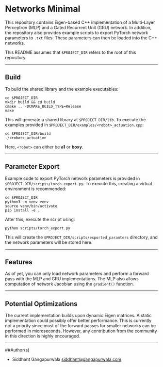 # Networks Minimal

This repository contains Eigen-based C++ implementation of a Multi-Layer Perceptron (MLP) and a Gated
Recurrent Unit (GRU) network. In addition, the repository also provides example scripts to export PyTorch
network parameters to ```.txt``` files. These parameters can then be loaded into the C++ networks.

This README assumes that ```$PROJECT_DIR``` refers to the root of this repository.

---
## Build
To build the shared library and the example executables:

```
cd $PROJECT_DIR
mkdir build && cd build
cmake .. -DCMAKE_BUILD_TYPE=Release
make
```

This will generate a shared library at ```$PROJECT_DIR/lib```. To execute the examples provided in
```$PROJECT_DIR/examples/<robot>_actuation.cpp```:
```
cd $PROJECT_DIR/build
./<robot>_actuation
```
Here, ```<robot>``` can either be **a1** or **boxy**.

---
## Parameter Export
Example code to export PyTorch network parameters is provided in 
```$PROJECT_DIR/scripts/torch_export.py```. To
execute this, creating a virtual environment is recommended:
```
cd $PROJECT_DIR
python3 -m venv venv
source venv/bin/activate
pip install -e .
```
After this, execute the script using:
```
python scripts/torch_export.py
```

This will create the ```$PROJECT_DIR/scripts/exported_paramters``` directory, and the network
parameters will be stored here.

---
## Features
As of yet, you can only load network parameters and perform a forward pass with the MLP and GRU
implementations. The MLP also allows computation of network Jacobian using the ```gradient()```
function.

---
## Potential Optimizations
The current implementation builds upon dynamic Eigen matrices. A static implementation
could possibly offer better performance. This is currently not a priority since most of the
forward passes for smaller networks can be performed in microseconds. However, any
contribution from the community in this direction is highly encouraged.

---
##Author(s)

* Siddhant Gangapurwala <siddhant@gangapurwala.com>
